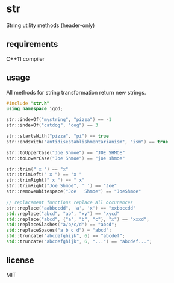 # str

String utility methods (header-only)

## requirements

C++11 compiler

## usage

All methods for string transformation return new strings.

```cpp
#include "str.h"
using namespace jgod;

str::indexOf("mystring", "pizza") == -1
str::indexOf("catdog", "dog") == 3

str::startsWith("pizza", "pi") == true
str::endsWith("antidisestablishmentarianism", "ism") == true

str::toUpperCase("Joe Shmoe") == "JOE SHMOE"
str::toLowerCase("Joe Shmoe") == "joe shmoe"

str::trim(" x ") == "x"
str::trimLeft(" x ") == "x "
str::trimRight(" x ") == " x"
str::trimRight("Joe Shmoe", ' ') == "Joe"
str::removeWhitespace("Joe   Shmoe") == "JoeShmoe"

// replacement functions replace all occurences
str::replace("aabbccdd", 'a', 'x') == "xxbbccdd"
std::replace("abcd", "ab", "xy") == "xycd"
std::replace("abcd", {"a", "b", "c"}, "x") == "xxxd";
std::replaceSlashes("a/b/c/d") == "abcd";
std::replaceSpaces("a b c d") = "abcd";
std::truncate("abcdefghijk", 6) == "abcdef";
std::truncate("abcdefghijk", 6, "...") == "abcdef...";
```

## license

MIT